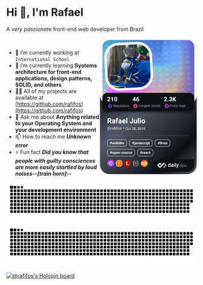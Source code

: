 # Hi 👋, I'm Rafael

A _very passionate_ front-end web developer from Brazil

<div align="left">
  <a target="_blank" href="https://app.daily.dev/Rafifos">
    <img alt="Rafael Julio's Dev Card" src="devcard.png" width="256" align="right" />
  </a>
</div>

<br />

- 🔭 I’m currently working at `International School`
- 🌱 I’m currently learning **Systems architecture for front-end applications, design patterns, SOLID, and others**
- 👨‍💻 All of my projects are available at [https://github.com/rafifos](https://github.com/rafifos)
- 💬 Ask me about **Anything related to your Operating System and your development environment**
- 📫 How to reach me **_Unknown error_**
- ⚡ Fun fact **_Did you know that people with guilty consciences are more easily startled by loud noises--[train horn]--_**

![GitHub Contribution Snake](github-contribution-grid-snake.svg#gh-light-mode-only)
![GitHub Contribution Snake (Dark Mode)](github-contribution-grid-snake-dark.svg#gh-dark-mode-only)

[![@rafifos's Holopin board](https://holopin.io/api/user/board?user=rafifos)](https://holopin.io/@rafifos)
